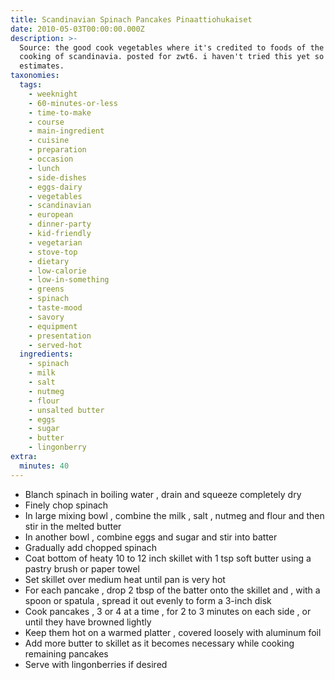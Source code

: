 ```yaml
---
title: Scandinavian Spinach Pancakes Pinaattiohukaiset
date: 2010-05-03T00:00:00.000Z
description: >-
  Source: the good cook vegetables where it's credited to foods of the world/the
  cooking of scandinavia. posted for zwt6. i haven't tried this yet so times are
  estimates.
taxonomies:
  tags:
    - weeknight
    - 60-minutes-or-less
    - time-to-make
    - course
    - main-ingredient
    - cuisine
    - preparation
    - occasion
    - lunch
    - side-dishes
    - eggs-dairy
    - vegetables
    - scandinavian
    - european
    - dinner-party
    - kid-friendly
    - vegetarian
    - stove-top
    - dietary
    - low-calorie
    - low-in-something
    - greens
    - spinach
    - taste-mood
    - savory
    - equipment
    - presentation
    - served-hot
  ingredients:
    - spinach
    - milk
    - salt
    - nutmeg
    - flour
    - unsalted butter
    - eggs
    - sugar
    - butter
    - lingonberry
extra:
  minutes: 40
---
```

 - Blanch spinach in boiling water , drain and squeeze completely dry
 - Finely chop spinach
 - In large mixing bowl , combine the milk , salt , nutmeg and flour and then stir in the melted butter
 - In another bowl , combine eggs and sugar and stir into batter
 - Gradually add chopped spinach
 - Coat bottom of heaty 10 to 12 inch skillet with 1 tsp soft butter using a pastry brush or paper towel
 - Set skillet over medium heat until pan is very hot
 - For each pancake , drop 2 tbsp of the batter onto the skillet and , with a spoon or spatula , spread it out evenly to form a 3-inch disk
 - Cook pancakes , 3 or 4 at a time , for 2 to 3 minutes on each side , or until they have browned lightly
 - Keep them hot on a warmed platter , covered loosely with aluminum foil
 - Add more butter to skillet as it becomes necessary while cooking remaining pancakes
 - Serve with lingonberries if desired
